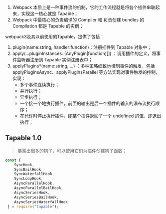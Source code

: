 1. Webpack 本质上是一种事件流的机制，它的工作流程就是将各个插件串联起来，实现这一核心就是 Tapable；
2. Webpack 中最核心的负责编译的 Compiler 和 负责创建 bundles 的 Compilation 都是 Tapable 的实例；

webpack3及其以前使用的Tapable，提供了包括：

1. plugin(name:string, handler:function)：注册插件到 Tapable 对象中；
2. apply(…pluginInstances: (AnyPlugin|function)[]) ：调用插件的定义，将事件监听器注册到 Tapable 实例注册表中；
3. applyPlugins*(name:string, …) ：多种策略细致地控制事件的触发，包括 applyPluginsAsync、applyPluginsParallel 等方法实现对事件触发的控制，实现：
   - 多个事件连续执行；
   - 并行执行；
   - 异步执行；
   - 一个接一个地执行插件，前面的输出是后一个插件的输入的瀑布流执行顺序；
   - 在允许时停止执行插件，即某个插件返回了一个 undefined 的值，即退出执行；

## Tapable 1.0

> 暴露出很多的钩子，可以使用它们为插件创建钩子函数；

```javascript
const {
	SyncHook,
	SyncBailHook,
	SyncWaterfallHook,
	SyncLoopHook,
	AsyncParallelHook,
	AsyncParallelBailHook,
	AsyncSeriesHook,
	AsyncSeriesBailHook,
	AsyncSeriesWaterfallHook
 } = require("tapable");
```

